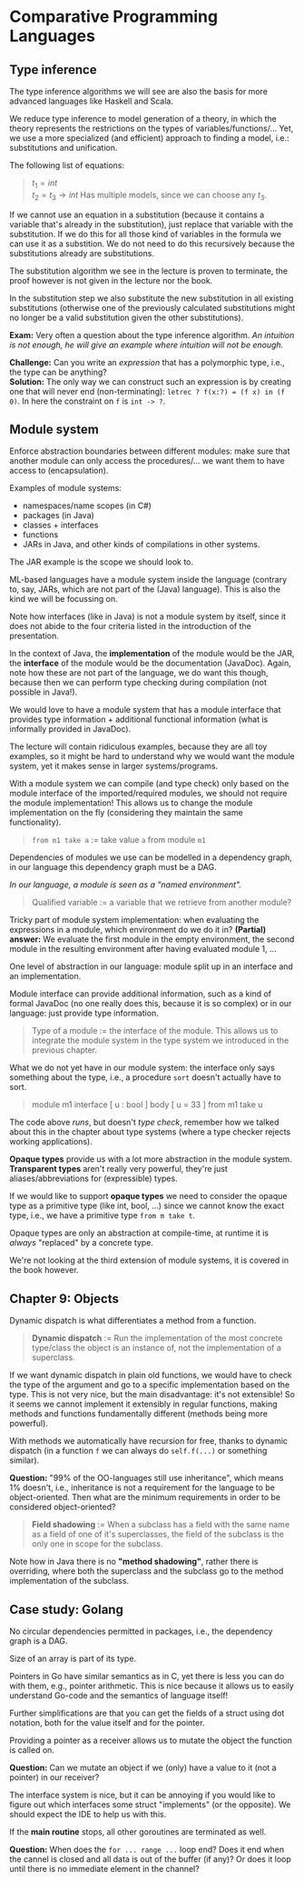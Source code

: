 Comparative Programming Languages
=============

Type inference
-----

The type inference algorithms we will see are also the basis for more advanced languages like Haskell and Scala.

We reduce type inference to model generation of a theory, in which the theory represents the restrictions on the types of variables/functions/...
Yet, we use a more specialized (and efficient) approach to finding a model, i.e.: substitutions and unification.

The following list of equations:
> $t_1 = int$  
> $t_2 = t_3 \rightarrow int$
Has multiple models, since we can choose any $t_3$.

If we cannot use an equation in a substitution (because it contains a variable that's already in the substitution), just replace that variable with the substitution. If we do this for all those kind of variables in the formula we can use it as a substition. We do not need to do this recursively because the substitutions already are substitutions.

The substitution algorithm we see in the lecture is proven to terminate, the proof however is not given in the lecture nor the book.

In the substitution step we also substitute the new substitution in all existing substitutions (otherwise one of the previously calculated substitutions might no longer be a valid substitution given the other substitutions).

**Exam:** Very often a question about the type inference algorithm. *An intuition is not enough, he will give an example where intuition will not be enough.*

**Challenge:** Can you write an *expression* that has a polymorphic type, i.e., the type can be anything?  
**Solution:** The only way we can construct such an expression is by creating one that will never end (non-terminating): `letrec ? f(x:?) = (f x) in (f 0)`. In here the constraint on `f` is `int -> ?`.

Module system
-----

Enforce abstraction boundaries between different modules: make sure that another module can only access the procedures/... we want them to have access to (encapsulation).

Examples of module systems:

- namespaces/name scopes (in C#)
- packages (in Java)
- classes + interfaces
- functions
- JARs in Java, and other kinds of compilations in other systems.

The JAR example is the scope we should look to.

ML-based languages have a module system inside the language (contrary to, say, JARs, which are not part of the (Java) language).
This is also the kind we will be focussing on.

Note how interfaces (like in Java) is not a module system by itself, since it does not abide to the four criteria listed in the introduction of the presentation.

In the context of Java, the **implementation** of the module would be the JAR, the **interface** of the module would be the documentation (JavaDoc). Again, note how these are not part of the language, we do want this though, because then we can perform type checking during compilation (not possible in Java!).

We would love to have a module system that has a module interface that provides type information + additional functional information (what is informally provided in JavaDoc).

The lecture will contain ridiculous examples, because they are all toy examples, so it might be hard to understand why we would want the module system, yet it makes sense in larger systems/programs.

With a module system we can compile (and type check) only based on the module interface of the imported/required modules, we should not require the module implementation! This allows us to change the module implementation on the fly (considering they maintain the same functionality).

> `from m1 take a` := take value `a` from module `m1`

Dependencies of modules we use can be modelled in a dependency graph, in our language this dependency graph must be a DAG.

*In our language, a module is seen as a "named environment".*

> Qualified variable := a variable that we retrieve from another module?

Tricky part of module system implementation: when evaluating the expressions in a module, which environment do we do it in?
**(Partial) answer:** We evaluate the first module in the empty environment, the second module in the resulting environment after having evaluated module 1, ...

One level of abstraction in our language: module split up in an interface and an implementation.

Module interface can provide additional information, such as a kind of formal JavaDoc (no one really does this, because it is so complex) or in our language: just provide type information.

> Type of a module := the interface of the module. This allows us to integrate the module system in the type system we introduced in the previous chapter.

What we do not yet have in our module system: the interface only says something about the type, i.e., a procedure `sort` doesn't actually have to sort.

> module m1
>   interface
>     [ u : bool ]
>   body
>     [ u = 33 ]
> from m1 take u

The code above *runs*, but doesn't *type check*, remember how we talked about this in the chapter about type systems (where a type checker rejects working applications).

**Opaque types** provide us with a lot more abstraction in the module system. **Transparent types** aren't really very powerful, they're just aliases/abbreviations for (expressible) types.

If we would like to support **opaque types** we need to consider the opaque type as a primitive type (like int, bool, ...) since we cannot know the exact type, i.e., we have a primitive type `from m take t`.

Opaque types are only an abstraction at compile-time, at runtime it is *always* "replaced" by a concrete type.

We're not looking at the third extension of module systems, it is covered in the book however.

Chapter 9: Objects
----

Dynamic dispatch is what differentiates a method from a function.

> **Dynamic dispatch** := Run the implementation of the most concrete type/class the object is an instance of, not the implementation of a superclass.

If we want dynamic dispatch in plain old functions, we would have to check the type of the argument and go to a specific implementation based on the type. This is not very nice, but the main disadvantage: it's not extensible! So it seems we cannot implement it extensibly in regular functions, making methods and functions fundamentally different (methods being more powerful).

With methods we automatically have recursion for free, thanks to dynamic dispatch (in a function `f` we can always do `self.f(...)` or something similar).

**Question:** "99% of the OO-languages still use inheritance", which means 1% doesn't, i.e., inheritance is not a requirement for the language to be object-oriented. Then what are the minimum requirements in order to be considered object-oriented?

> **Field shadowing** := When a subclass has a field with the same name as a field of one of it's superclasses, the field of the subclass is the only one in scope for the subclass.

Note how in Java there is no **"method shadowing"**, rather there is overriding, where both the superclass and the subclass go to the method implementation of the subclass.

Case study: Golang
---

No circular dependencies permitted in packages, i.e., the dependency graph is a DAG.

Size of an array is part of its type.

Pointers in Go have similar semantics as in C, yet there is less you can do with them, e.g., pointer arithmetic. This is nice because it allows us to easily understand Go-code and the semantics of language itself!

Further simplifications are that you can get the fields of a struct using dot notation, both for the value itself and for the pointer.

Providing a pointer as a receiver allows us to mutate the object the function is called on.

**Question:** Can we mutate an object if we (only) have a value to it (not a pointer) in our receiver?

The interface system is nice, but it can be annoying if you would like to figure out which interfaces some struct "implements" (or the opposite). We should expect the IDE to help us with this.

If the **main routine** stops, all other goroutines are terminated as well.

**Question:** When does the `for ... range ...` loop end? Does it end when the cannel is closed and all data is out of the buffer (if any)? Or does it loop until there is no immediate element in the channel?

